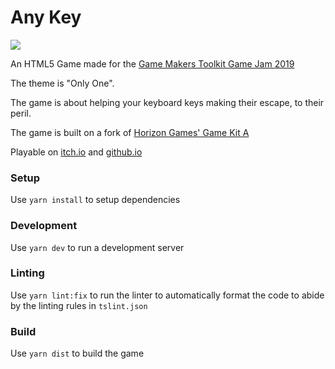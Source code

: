 # Any Key #
![](any-key-gameplay.gif)

An HTML5 Game made for the [Game Makers Toolkit Game Jam 2019](https://itch.io/jam/gmtk-2019)

The theme is "Only One".

The game is about helping your keyboard keys making their escape, to their peril.

The game is built on a fork of [Horizon Games' Game Kit A](https://github.com/horizon-games/game-kit-a)

Playable on [itch.io](https://bunnybones1.itch.io/only-one) and [github.io](http://bunnybones1.github.io/gmtk-game-jam-2019/index.html)

### Setup ###

Use `yarn install` to setup dependencies

### Development ###

Use `yarn dev` to run a development server

### Linting ###

Use `yarn lint:fix` to run the linter to automatically format the code to abide by the linting rules in `tslint.json`

### Build ###

Use `yarn dist` to build the game
